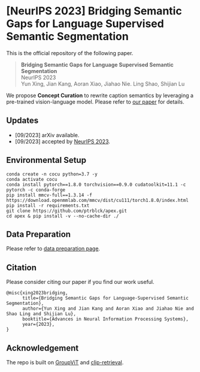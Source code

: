 # [NeurIPS 2023] Bridging Semantic Gaps for Language Supervised Semantic Segmentation

This is the official repository of the following paper.
> **Bridging Semantic Gaps for Language Supervised Semantic Segmentation**<br>
> NeurIPS 2023<br>
> Yun Xing, Jian Kang, Aoran Xiao, Jiahao Nie. Ling Shao, Shijian Lu<br>

We propose **Concept Curation** to rewrite caption semantics by leveraging a pre-trained vision-language model. Please refer to [our paper](https://arxiv.org/abs/2309.13505) for details.

## Updates

- [09/2023] arXiv available.
- [09/2023] accepted by [NeurIPS 2023](https://nips.cc/).

## Environmental Setup
```
conda create -n cocu python=3.7 -y
conda activate cocu
conda install pytorch==1.8.0 torchvision==0.9.0 cudatoolkit=11.1 -c pytorch -c conda-forge
pip install mmcv-full==1.3.14 -f https://download.openmmlab.com/mmcv/dist/cu111/torch1.8.0/index.html
pip install -r requirements.txt
git clone https://github.com/ptrblck/apex.git
cd apex & pip install -v --no-cache-dir ./
```

## Data Preparation

Please refer to [data preparation page](https://github.com/xing0047/CoCu/tree/main/data).

## Citation

Please consider citing our paper if you find our work useful.
```
@misc{xing2023bridging,
      title={Bridging Semantic Gaps for Language-Supervised Semantic Segmentation}, 
      author={Yun Xing and Jian Kang and Aoran Xiao and Jiahao Nie and Shao Ling and Shijian Lu},
      booktitle={Advances in Neural Information Processing Systems},
      year={2023},
}
```

## Acknowledgement

The repo is built on [GroupViT](https://github.com/NVlabs/GroupViT) and [clip-retrieval](https://github.com/rom1504/clip-retrieval).

